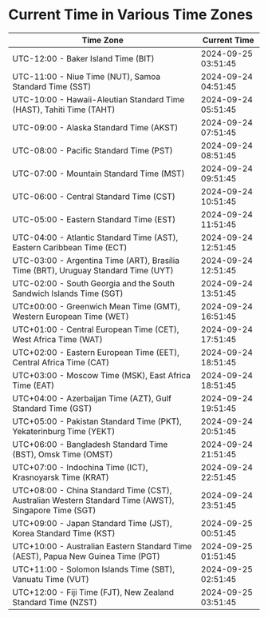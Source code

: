 # Current Time in Various Time Zones

| Time Zone | Current Time |
|-----------|--------------|
| UTC-12:00 - Baker Island Time (BIT) | 2024-09-25 03:51:45 |
| UTC-11:00 - Niue Time (NUT), Samoa Standard Time (SST) | 2024-09-24 04:51:45 |
| UTC-10:00 - Hawaii-Aleutian Standard Time (HAST), Tahiti Time (TAHT) | 2024-09-24 05:51:45 |
| UTC-09:00 - Alaska Standard Time (AKST) | 2024-09-24 07:51:45 |
| UTC-08:00 - Pacific Standard Time (PST) | 2024-09-24 08:51:45 |
| UTC-07:00 - Mountain Standard Time (MST) | 2024-09-24 09:51:45 |
| UTC-06:00 - Central Standard Time (CST) | 2024-09-24 10:51:45 |
| UTC-05:00 - Eastern Standard Time (EST) | 2024-09-24 11:51:45 |
| UTC-04:00 - Atlantic Standard Time (AST), Eastern Caribbean Time (ECT) | 2024-09-24 12:51:45 |
| UTC-03:00 - Argentina Time (ART), Brasília Time (BRT), Uruguay Standard Time (UYT) | 2024-09-24 12:51:45 |
| UTC-02:00 - South Georgia and the South Sandwich Islands Time (SGT) | 2024-09-24 13:51:45 |
| UTC±00:00 - Greenwich Mean Time (GMT), Western European Time (WET) | 2024-09-24 16:51:45 |
| UTC+01:00 - Central European Time (CET), West Africa Time (WAT) | 2024-09-24 17:51:45 |
| UTC+02:00 - Eastern European Time (EET), Central Africa Time (CAT) | 2024-09-24 18:51:45 |
| UTC+03:00 - Moscow Time (MSK), East Africa Time (EAT) | 2024-09-24 18:51:45 |
| UTC+04:00 - Azerbaijan Time (AZT), Gulf Standard Time (GST) | 2024-09-24 19:51:45 |
| UTC+05:00 - Pakistan Standard Time (PKT), Yekaterinburg Time (YEKT) | 2024-09-24 20:51:45 |
| UTC+06:00 - Bangladesh Standard Time (BST), Omsk Time (OMST) | 2024-09-24 21:51:45 |
| UTC+07:00 - Indochina Time (ICT), Krasnoyarsk Time (KRAT) | 2024-09-24 22:51:45 |
| UTC+08:00 - China Standard Time (CST), Australian Western Standard Time (AWST), Singapore Time (SGT) | 2024-09-24 23:51:45 |
| UTC+09:00 - Japan Standard Time (JST), Korea Standard Time (KST) | 2024-09-25 00:51:45 |
| UTC+10:00 - Australian Eastern Standard Time (AEST), Papua New Guinea Time (PGT) | 2024-09-25 01:51:45 |
| UTC+11:00 - Solomon Islands Time (SBT), Vanuatu Time (VUT) | 2024-09-25 02:51:45 |
| UTC+12:00 - Fiji Time (FJT), New Zealand Standard Time (NZST) | 2024-09-25 03:51:45 |

